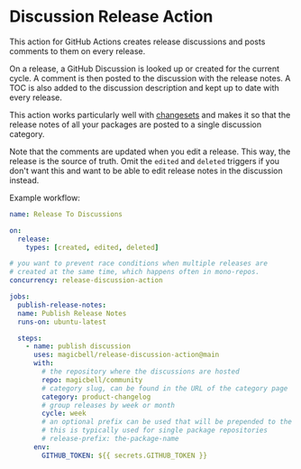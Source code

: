 # Discussion Release Action

This action for GitHub Actions creates release discussions and posts comments to
them on every release.

On a release, a GitHub Discussion is looked up or created for the current cycle.
A comment is then posted to the discussion with the release notes. A TOC is also
added to the discussion description and kept up to date with every release.

This action works particularly well with [changesets](https://github.com/changesets/action)
and makes it so that the release notes of all your packages are posted to a
single discussion category.

Note that the comments are updated when you edit a release. This way, the release
is the source of truth. Omit the `edited` and `deleted` triggers if you don't want
this and want to be able to edit release notes in the discussion instead.

Example workflow:

```yaml
name: Release To Discussions

on:
  release:
    types: [created, edited, deleted]

# you want to prevent race conditions when multiple releases are
# created at the same time, which happens often in mono-repos.
concurrency: release-discussion-action

jobs:
  publish-release-notes:
  name: Publish Release Notes
  runs-on: ubuntu-latest

  steps:
    - name: publish discussion
      uses: magicbell/release-discussion-action@main
      with:
        # the repository where the discussions are hosted
        repo: magicbell/community
        # category slug, can be found in the URL of the category page
        category: product-changelog
        # group releases by week or month
        cycle: week
        # an optional prefix can be used that will be prepended to the release title
        # this is typically used for single package repositories
        # release-prefix: the-package-name
      env:
        GITHUB_TOKEN: ${{ secrets.GITHUB_TOKEN }}
```
